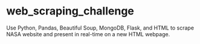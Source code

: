# web_scraping_challenge
Use Python, Pandas, Beautiful Soup, MongoDB, Flask, and HTML to scrape NASA website and present in real-time on a new HTML webpage. 
